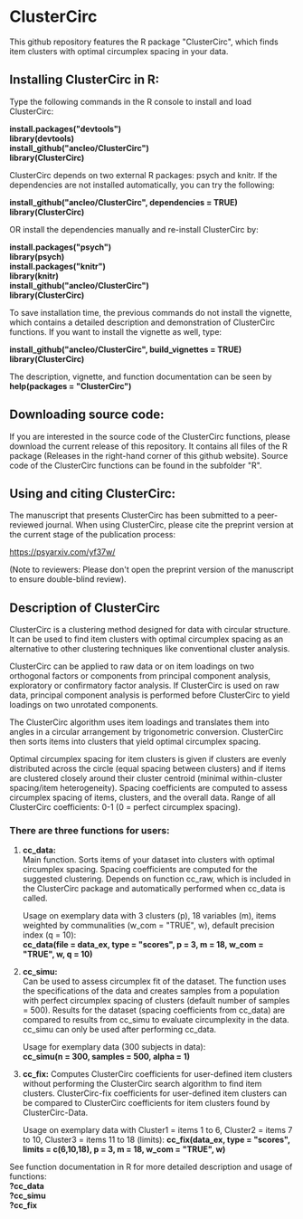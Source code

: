 # ClusterCirc
This github repository features the R package "ClusterCirc", which finds
item clusters with optimal circumplex spacing in your data.

## Installing ClusterCirc in R:
Type the following commands in the R console to install and load ClusterCirc:

**install.packages("devtools")**  
**library(devtools)**    
**install_github("ancleo/ClusterCirc")**    
**library(ClusterCirc)**    

ClusterCirc depends on two external R packages: psych and knitr. If the
dependencies are not installed automatically, you can try the following:

**install_github("ancleo/ClusterCirc", dependencies = TRUE)**    
**library(ClusterCirc)**    

OR install the dependencies manually and re-install ClusterCirc by:

**install.packages("psych")**  
**library(psych)**  
**install.packages("knitr")**  
**library(knitr)**  
**install_github("ancleo/ClusterCirc")**  
**library(ClusterCirc)**  

To save installation time, the previous commands do not install the vignette, 
which contains a detailed description and demonstration of ClusterCirc functions.
If you want to install the vignette as well, type:  

**install_github("ancleo/ClusterCirc", build_vignettes = TRUE)**      
**library(ClusterCirc)**      

The description, vignette, and function documentation can be seen by  
**help(packages = "ClusterCirc")**    

## Downloading source code:

If you are interested in the source code of the ClusterCirc functions,
please download the current release of this repository. It contains all
files of the R package (Releases in the right-hand corner of this github website). 
Source code of the ClusterCirc functions can be found in the subfolder "R".

## Using and citing ClusterCirc:

The manuscript that presents ClusterCirc has been submitted to a peer-
reviewed journal. When using ClusterCirc, please cite the preprint version 
at the current stage of the publication process:

https://psyarxiv.com/yf37w/

(Note to reviewers: Please don't open the preprint version of the manuscript
to ensure double-blind review).

## Description of ClusterCirc

ClusterCirc is a clustering method designed for data with circular
structure. It can be used to find item clusters with optimal circumplex
spacing as an alternative to other clustering techniques like
conventional cluster analysis.

ClusterCirc can be applied to raw data or on item loadings on two
orthogonal factors or components from principal component analysis,
exploratory or confirmatory factor analysis. If ClusterCirc is used on
raw data, principal component analysis is performed before ClusterCirc
to yield loadings on two unrotated components.

The ClusterCirc algorithm uses item loadings and translates them into
angles in a circular arrangement by trigonometric conversion.
ClusterCirc then sorts items into clusters that yield optimal circumplex
spacing.

Optimal circumplex spacing for item clusters is given if clusters are
evenly distributed across the circle (equal spacing between clusters)
and if items are clustered closely around their cluster centroid
(minimal within-cluster spacing/item heterogeneity). Spacing coefficients 
are computed to assess circumplex spacing of items, clusters, and the 
overall data. Range of all ClusterCirc coefficients: 0-1 (0 = perfect 
circumplex spacing).

### There are three functions for users:

1.  **cc_data:**  
    Main function. Sorts items of your dataset into
    clusters with optimal circumplex spacing. Spacing coefficients are
    computed for the suggested clustering. Depends on function cc_raw,
    which is included in the ClusterCirc package and automatically
    performed when cc_data is called.

    Usage on exemplary data with 3 clusters (p), 18 variables (m), items weighted 
	by communalities (w_com = "TRUE", w), default precision index (q = 10):        
    **cc_data(file = data_ex, type = "scores", p = 3, m = 18, w_com = "TRUE", w, q = 10)**

2.  **cc_simu:**  
    Can be used to assess circumplex fit of the dataset.
    The function uses the specifications of the data and creates samples
    from a population with perfect circumplex spacing of clusters (default
    number of samples = 500). Results for the dataset (spacing coefficients 
    from cc_data) are compared to results from cc_simu to evaluate
    circumplexity in the data. cc_simu can only be used after performing
    cc_data.
	
	Usage for exemplary data (300 subjects in data):       
    **cc_simu(n = 300, samples = 500, alpha = 1)** 
	
3.  **cc_fix:** Computes ClusterCirc coefficients for user-defined item clusters
    without performing the ClusterCirc search algorithm to find item clusters.
    ClusterCirc-fix coefficients for user-defined item clusters can be compared
    to ClusterCirc coefficients for item clusters found by ClusterCirc-Data.
	
	Usage on exemplary data with Cluster1 = items 1 to 6, Cluster2 = items 7 to 10,
	Cluster3 = items 11 to 18 (limits):
    **cc_fix(data_ex, type = "scores", limits = c(6,10,18), p = 3, m = 18, w_com = "TRUE", w)** 

See function documentation in R for more detailed description and usage of functions:  
**?cc_data**    
**?cc_simu**    
**?cc_fix** 
